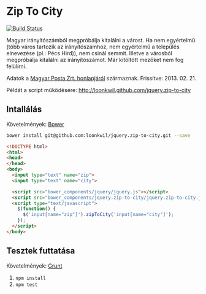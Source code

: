 # Zip To City

[![Build Status](https://travis-ci.org/loonkwil/jquery.zip-to-city.png)](https://travis-ci.org/loonkwil/jquery.zip-to-city)

Magyar irányítószámból megpróbálja kitalálni a várost. Ha nem egyértelmű (több
város tartozik az irányítószámhoz, nem egyértelmű a település elnevezése (pl.:
Pécs Hird)), nem csinál semmit.
Illetve a városból megpróbálja kitalálni az irányítószámot.
Már kitöltött mezőket nem fog felülírni.

Adatok a [Magyar Posta Zrt.
honlapjáról](http://www.posta.hu/ugyfelszolgalat/iranyitoszam_kereso)
származnak.
Frissítve: 2013. 02. 21.

Példát a script működésére: http://loonkwil.github.com/jquery.zip-to-city

## Intallálás

Követelmények: [Bower](https://github.com/bower/bower)

```bash
bower install git@github.com:loonkwil/jquery.zip-to-city.git --save
```

```html
<!DOCTYPE html>
<html>
<head>
</head>
<body>
  <input type="text" name="zip">
  <input type="text" name="city">

  <script src="bower_components/jquery/jquery.js"></script>
  <script src="bower_components/jquery.zip-to-city/jquery.zip-to-city.js"></script>
  <script type="text/javascript">
    $(function() {
      $('input[name="zip"]').zipToCity('input[name="city"]');
    });
  </script>
</body>
```

## Tesztek futtatása

Követelmények: [Grunt](http://gruntjs.com)

 1. `npm install`
 2. `npm test`
